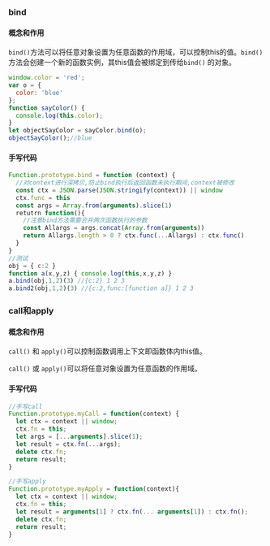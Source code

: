 ### bind

#### 概念和作用

`bind()`方法可以将任意对象设置为任意函数的作用域，可以控制this的值。`bind()` 方法会创建一个新的函数实例，其this值会被绑定到传给`bind()` 的对象。

```js
window.color = 'red';
var o = {
  color: 'blue'
};
function sayColor() {
  console.log(this.color);
}
let objectSayColor = sayColor.bind(o);
objectSayColor();//blue
```

#### 手写代码

```js
Function.prototype.bind = function (context) {
  //对context进行深拷贝,防止bind执行后返回函数未执行期间,context被修改
  const ctx = JSON.parse(JSON.stringify(context)) || window
  ctx.func = this
  const args = Array.from(arguments).slice(1)
  retutrn function(){
    //注意bind方法需要合并两次函数执行的参数
    const Allargs = args.concat(Array.from(arguments))
    return Allargs.length > 0 ? ctx.func(...Allargs) : ctx.func()
  }
}
//测试
obj = { c:2 }
function a(x,y,z) { console.log(this,x,y,z) }
a.bind(obj,1,2)(3) //{c:2} 1 2 3
a.bind2(obj,1,2)(3) //{c:2,func:[function a]} 1 2 3

```



### call和apply

#### 概念和作用

`call()` 和 `apply()`可以控制函数调用上下文即函数体内this值。

`call()` 或 `apply()`可以将任意对象设置为任意函数的作用域。

#### 手写代码

```js
//手写call
Function.prototype.myCall = function(context) {
  let ctx = context || window;
  ctx.fn = this;
  let args = [...arguments].slice(1);
  let result = ctx.fn(...args);
  delete ctx.fn;
  return result;
}
```

```js
//手写apply
Function.prototype.myApply = function(context){
  let ctx = context || window;
  ctx.fn = this;
  let result = arguments[1] ? ctx.fn(... arguments[1]) : ctx.fn();
  delete ctx.fn;
  return result;
}
```




